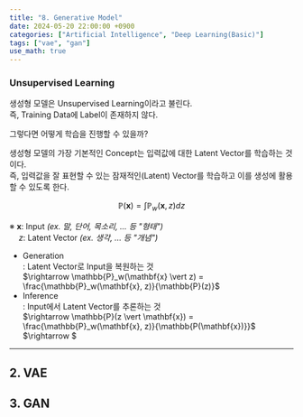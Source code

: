 ```yaml
---
title: "8. Generative Model"
date: 2024-05-20 22:00:00 +0900
categories: ["Artificial Intelligence", "Deep Learning(Basic)"]
tags: ["vae", "gan"]
use_math: true
---
```


### Unsupervised Learning

생성형 모델은 Unsupervised Learning이라고 불린다.<br>
즉, Training Data에 Label이 존재하지 않다.

그렇다면 어떻게 학습을 진행할 수 있을까?<br>

생성형 모델의 가장 기본적인 Concept는 입력값에 대한 Latent Vector를 학습하는 것이다.<br>
즉, 입력값을 잘 표현할 수 있는 잠재적인(Latent) Vector를 학습하고 이를 생성에 활용할 수 있도록 한다.


$$
\mathbb{P(\mathbf{x})} = \int \mathbb{P}_w(\mathbf{x}, z) dz
$$

&#8251; $\mathbf{x}$: Input _(ex. 말, 단어, 목소리, ... 등 "형태")_<br>
$\quad z$: Latent Vector _(ex. 생각, ... 등 "개념")_

- Generation<br>
  : Latent Vector로 Input을 복원하는 것<br>
  $\rightarrow \mathbb{P}_w(\mathbf{x} \vert z) = \frac{\mathbb{P}_w(\mathbf{x}, z)}{\mathbb{P}(z)}$
 - Inference<br>
  : Input에서 Latent Vector를 추론하는 것<br>
  $\rightarrow \mathbb{P}(z \vert \mathbf{x}) = \frac{\mathbb{P}_w(\mathbf{x}, z)}{\mathbb{P(\mathbf{x})}}$<br>
  $\rightarrow $


---
## 2. VAE

## 3. GAN
